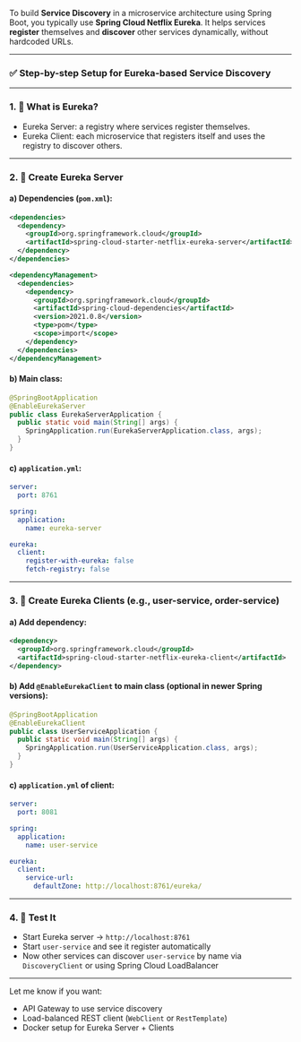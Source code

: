 To build **Service Discovery** in a microservice architecture using Spring Boot, you typically use **Spring Cloud Netflix Eureka**. It helps services **register** themselves and **discover** other services dynamically, without hardcoded URLs.

---

### ✅ Step-by-step Setup for Eureka-based Service Discovery

---

### 1. 🧠 **What is Eureka?**

* Eureka Server: a registry where services register themselves.
* Eureka Client: each microservice that registers itself and uses the registry to discover others.

---

### 2. 🚀 Create Eureka Server

#### a) Dependencies (`pom.xml`):

```xml
<dependencies>
  <dependency>
    <groupId>org.springframework.cloud</groupId>
    <artifactId>spring-cloud-starter-netflix-eureka-server</artifactId>
  </dependency>
</dependencies>

<dependencyManagement>
  <dependencies>
    <dependency>
      <groupId>org.springframework.cloud</groupId>
      <artifactId>spring-cloud-dependencies</artifactId>
      <version>2021.0.8</version>
      <type>pom</type>
      <scope>import</scope>
    </dependency>
  </dependencies>
</dependencyManagement>
```

#### b) Main class:

```java
@SpringBootApplication
@EnableEurekaServer
public class EurekaServerApplication {
  public static void main(String[] args) {
    SpringApplication.run(EurekaServerApplication.class, args);
  }
}
```

#### c) `application.yml`:

```yaml
server:
  port: 8761

spring:
  application:
    name: eureka-server

eureka:
  client:
    register-with-eureka: false
    fetch-registry: false
```

---

### 3. 🧩 Create Eureka Clients (e.g., user-service, order-service)

#### a) Add dependency:

```xml
<dependency>
  <groupId>org.springframework.cloud</groupId>
  <artifactId>spring-cloud-starter-netflix-eureka-client</artifactId>
</dependency>
```

#### b) Add `@EnableEurekaClient` to main class (optional in newer Spring versions):

```java
@SpringBootApplication
@EnableEurekaClient
public class UserServiceApplication {
  public static void main(String[] args) {
    SpringApplication.run(UserServiceApplication.class, args);
  }
}
```

#### c) `application.yml` of client:

```yaml
server:
  port: 8081

spring:
  application:
    name: user-service

eureka:
  client:
    service-url:
      defaultZone: http://localhost:8761/eureka/
```

---

### 4. 🧪 Test It

* Start Eureka server → `http://localhost:8761`
* Start `user-service` and see it register automatically
* Now other services can discover `user-service` by name via `DiscoveryClient` or using Spring Cloud LoadBalancer

---

Let me know if you want:

* API Gateway to use service discovery
* Load-balanced REST client (`WebClient` or `RestTemplate`)
* Docker setup for Eureka Server + Clients
